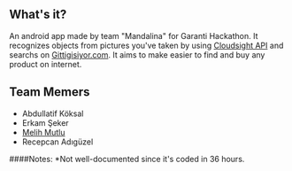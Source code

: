 ## What's it?
  An android app made by team "Mandalina" for Garanti Hackathon. It recognizes objects from pictures you've taken by using [Cloudsight API](http://cloudsightapi.com/) 
  and searchs on [Gittigisiyor.com](http://www.gittigidiyor.com). It aims to make easier to find and buy any product on internet.
  
## Team Memers
* Abdullatif Köksal
* Erkam Şeker
* [Melih Mutlu](https://github.com/melihmutlu)
* Recepcan Adıgüzel

####Notes:
*Not well-documented since it's coded in 36 hours.
